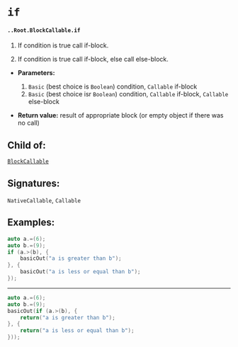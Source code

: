 # `if`

#### `..Root.BlockCallable.if`

1. If condition is true call if-block.

2. If condition is true call if-block, else call else-block.

* **Parameters:**

    1. `Basic` (best choice is `Boolean`) condition, `Callable` if-block
    2. `Basic` (best choice isr `Boolean`) condition, `Callable` if-block, `Callable` else-block

* **Return value:** result of appropriate block (or empty object if there was no call)

## Child of:

[`BlockCallable`](docs..Root.BlockCallable.md)

## Signatures:

`NativeCallable`, `Callable`

## Examples:

```c
auto a.=(6);
auto b.=(9);
if (a.>(b), {
    basicOut("a is greater than b");
}, {
    basicOut("a is less or equal than b");
});
```

---

```c
auto a.=(6);
auto b.=(9);
basicOut(if (a.>(b), {
    return("a is greater than b");
}, {
    return("a is less or equal than b");
}));
```